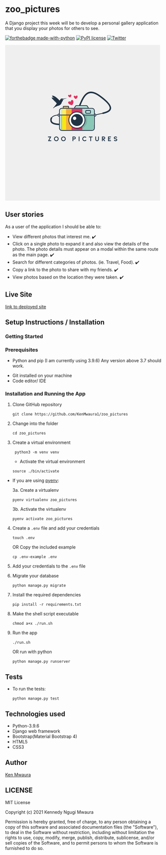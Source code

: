 # zoo_pictures
 A Django project this week will be to develop a personal gallery application that you display your photos for others to see.

[![forthebadge made-with-python](http://ForTheBadge.com/images/badges/made-with-python.svg)](https://www.python.org/)
[![PyPI license](https://img.shields.io/pypi/l/ansicolortags.svg)](https://pypi.python.org/pypi/ansicolortags/)
[![Twitter](https://img.shields.io/twitter/url?style=social&url=https%3A%2F%2Ftwitter.com%2FKen_Mwaura1)](https://twitter.com/intent/tweet?text=Wow:&url=https%3A%2F%2Fgithub.com%2FKenMwaura1%2Fzoo_pictures)

![logo](static/images/Zoo-Pictures-Logo.png)
## User stories
As a user of the application I should be able to:

- View different photos that interest me. :heavy_check_mark:
- Click on a single photo to expand it and also view the details of the photo. The photo details must appear on a modal within the same route as the main page. :heavy_check_mark:
- Search for different categories of photos. (ie. Travel, Food). :heavy_check_mark:
- Copy a link to the photo to share with my friends. :heavy_check_mark:
- View photos based on the location they were taken. :heavy_check_mark:

## Live Site

[link to deployed site](https://zoo-pictures.herokuapp.com/)

## Setup Instructions / Installation

### Getting Started

### Prerequisites

- Python and pip (I am currently using 3.9.6) Any version above 3.7 should work.
* Git installed on your machine
* Code editor/ IDE

### Installation and Running the App

1. Clone GitHub repository

    ```shell
    git clone https://github.com/KenMwaura1/zoo_pictures
    ```

2. Change into the folder

    ```shell
   cd zoo_pictures
    ```

3. Create a virtual environment

   ```shell
    python3 -m venv venv 
   ```

    * Activate the virtual environment

   ```shell
   source ./bin/activate
   ```

* If you are using [pyenv](https://github.com/pyenv/pyenv):

  3a. Create a virtualenv

   ```
   pyenv virtualenv zoo_pictures
   ```

  3b. Activate the virtualenv

   ```
   pyenv activate zoo_pictures
   ```

4. Create a `.env` file and add your credentials

   ```
   touch .env 
   ```

   OR Copy the included example

    ```
    cp .env-example .env 
    ```

5. Add your credentials to the `.env` file

6. Migrate your database 
    ```shell
    python manage.py migrate
    ```

7. Install the required dependencies

   ```shell
   pip install -r requirements.txt
   ```

8. Make the shell script executable

    ```shell
   chmod a+x ./run.sh
    ```

9. Run the app

    ```shell
   ./run.sh
    ```

   OR
   run with python

    ```shell
   python manage.py runserver
    ```

## Tests

* To run the tests:

    ```shell
  python manage.py test
    ```

## Technologies used

* Python-3.9.6
* Django web framework
* Bootstrap(Material Bootstrap 4)
* HTML5
* CSS3

## Author

[Ken Mwaura](https://github.com/KenMwaura1)

## LICENSE

MIT License

Copyright (c) 2021 Kennedy Ngugi Mwaura

Permission is hereby granted, free of charge, to any person obtaining a copy
of this software and associated documentation files (the "Software"), to deal
in the Software without restriction, including without limitation the rights
to use, copy, modify, merge, publish, distribute, sublicense, and/or sell
copies of the Software, and to permit persons to whom the Software is
furnished to do so.
